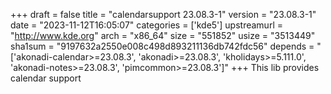 +++
draft = false
title = "calendarsupport 23.08.3-1"
version = "23.08.3-1"
date = "2023-11-12T16:05:07"
categories = ['kde5']
upstreamurl = "http://www.kde.org"
arch = "x86_64"
size = "551852"
usize = "3513449"
sha1sum = "9197632a2550e008c498d893211136db742fdc56"
depends = "['akonadi-calendar>=23.08.3', 'akonadi>=23.08.3', 'kholidays>=5.111.0', 'akonadi-notes>=23.08.3', 'pimcommon>=23.08.3']"
+++
This lib provides calendar support